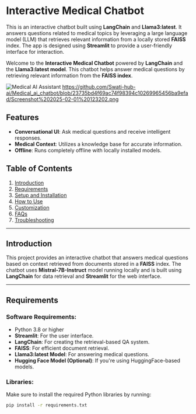 # **Interactive Medical Chatbot**

This is an interactive chatbot built using **LangChain** and **Llama3:latest**. It answers questions related to medical topics by leveraging a large language model (LLM) that retrieves relevant information from a locally stored **FAISS** index. The app is designed using **Streamlit** to provide a user-friendly interface for interaction.

Welcome to the **Interactive Medical Chatbot** powered by **LangChain** and the **Llama3:latest model**. This chatbot helps answer medical questions by retrieving relevant information from the **FAISS index**.

![Medical AI Assistant](C:/Users/swati/Pictures/Screenshots/Screenshot%202025-02-01%20123202.png)
https://github.com/Swati-hub-ai/Medical_ai_chatbot/blob/23735bd4f69ac74f98394c10269965456ba9efad/Screenshot%202025-02-01%20123202.png

## Features
- **Conversational UI**: Ask medical questions and receive intelligent responses.
- **Medical Context**: Utilizes a knowledge base for accurate information.
- **Offline**: Runs completely offline with locally installed models.

## **Table of Contents**
1. [Introduction](#introduction)
2. [Requirements](#requirements)
3. [Setup and Installation](#setup-and-installation)
4. [How to Use](#how-to-use)
5. [Customization](#customization)
6. [FAQs](#faqs)
7. [Troubleshooting](#troubleshooting)

---

## **Introduction**
This project provides an interactive chatbot that answers medical questions based on context retrieved from documents stored in a **FAISS** index. The chatbot uses **Mistral-7B-Instruct** model running locally and is built using **LangChain** for data retrieval and **Streamlit** for the web interface.

---

## **Requirements**

### **Software Requirements:**
- Python 3.8 or higher
- **Streamlit**: For the user interface.
- **LangChain**: For creating the retrieval-based QA system.
- **FAISS**: For efficient document retrieval.
- **Llama3:latest Model**: For answering medical questions.
- **Hugging Face Model (Optional)**: If you're using HuggingFace-based models.

### **Libraries:**
Make sure to install the required Python libraries by running:
```bash
pip install -r requirements.txt
